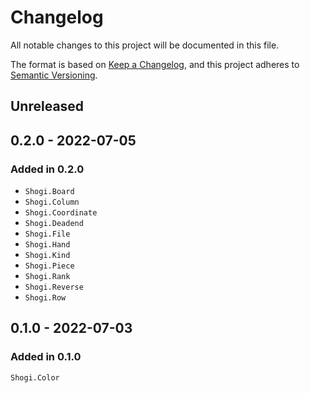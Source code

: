 # Changelog

All notable changes to this project will be documented in this file.

The format is based on [Keep a Changelog](https://keepachangelog.com/en/1.0.0/),
and this project adheres to [Semantic Versioning](https://semver.org/spec/v2.0.0.html).

## Unreleased

## 0.2.0 - 2022-07-05

### Added in 0.2.0

* `Shogi.Board`
* `Shogi.Column`
* `Shogi.Coordinate`
* `Shogi.Deadend`
* `Shogi.File`
* `Shogi.Hand`
* `Shogi.Kind`
* `Shogi.Piece`
* `Shogi.Rank`
* `Shogi.Reverse`
* `Shogi.Row`

## 0.1.0 - 2022-07-03

### Added in 0.1.0

`Shogi.Color`
